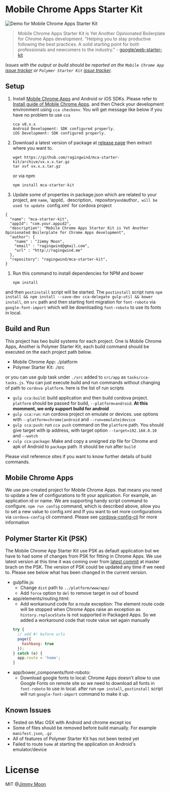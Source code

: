 # Mobile Chrome Apps Starter Kit

![Demo for Mobile Chrome Apps Starter Kit](https://cloud.githubusercontent.com/assets/124117/9600512/671e3ba4-50d6-11e5-8e2f-cdf37431b88a.gif)

> Mobile Chrome Apps Starter Kit is Yet Another Opinionated Boilerplate for Chrome Apps development. "Helping you to stay productive following the best practices. A solid starting point for both professionals and newcomers to the industry." - [google/web-starter-kit](http://goo.gl/YNV3lb)

*Issues with the output or build should be reported on the `Mobile Chrome App` [issue tracker](https://github.com/MobileChromeApps/mobile-chrome-apps/issues) or `Polymer Starter Kit` [issue tracker](https://github.com/PolymerElements/polymer-starter-kit/issues).*

## Setup

1. Install [Mobile Chrome Apps](http://goo.gl/nU5O6U) and Android or iOS SDKs. Please refer to [Install guide of Mobile Chrome Apps](https://github.com/MobileChromeApps/mobile-chrome-apps/blob/master/docs/Installation.md). and then Check your development environment using `cca checkenv`. You will get message like below if you have no problem to use `cca`
    ```
    cca v0.x.x
    Android Development: SDK configured properly.
    iOS Development: SDK configured properly.
    ```

1. Download a latest version of package at [release page](https://github.com/ragingwind/mobile-chrome-apps-starter-kit/releases) then extract where you want to.

    ```
    wget https://github.com/ragingwind/mca-starter-kit/archive/vx.x.x.tar.gz
    tar xvf vx.x.x.tar.gz
    ```

    or via npm

    ```
    npm install mca-starter-kit
    ```
1. Update some of properties in package.json which are related to your project, are `name`, 'appId`, `description`, `repository` and `author`, will be used to update `config.xml` for cordova project

  ```
  {
    "name": "mca-starter-kit",
    "appId": "com.your.appid2",
    "description": "Mobile Chrome Apps Starter Kit is Yet Another Opinionated Boilerplate for Chrome Apps development",
    "author": {
      "name" : "Jimmy Moon",
      "email" : "ragingwind@gmail.com",
      "url" : "http://ragingwind.me"
    },
    "repository": "ragingwind/mca-starter-kit",
  }
  ```

1. Run this command to install dependencies for NPM and bower
    ```
    npm install
    ```
and then `postinstall` script will be started. The `postinstall` script runs `npm install && npm install --save-dev cca-delegate gulp-util && bower install`, on `src` path and then starting font migration for `font-roboto` via `google-font-import` which will be downloading `font-roboto` to use its fonts in local.

## Build and Run

This project has two build systems for each project. One is Mobile Chrome Apps, Another is Polymer Starter Kit, each build command should be executed on the each project path below.

  - Mobile Chrome App: ./platform
  - Polymer Starter Kit: ./src

or you can use gulp task under `./src` added to `src/app` as `tasks/cca-tasks.js`. You can just execute build and run commands without changing of path to `cordova platform`. here is the list of run scripts

- `gulp cca:build`: build application and then build cordova project. `platform` should be passed for build, `--platform=android`. **At this momment, we only support build for android**
- `gulp cca:run`: run cordova project on emulate or devices. use options with `--platform=chrome|android` and `--run=emulate|device`
- `gulp cca:push`: run `cca push` command on the `platform` path. You should give target with ip address, with target option `--target=192.168.0.10` and `--watch`
- `culp cca:package`: Make and copy a unsigned zip file for Chrome and apk of Android to `package` path. It should be run after `build`

Please visit reference sites if you want to know further details of build commands.

## Mobile Chrome Apps

We use pre-created project for Mobile Chrome Apps. that means you need to update a few of configurations to fit your application. For example, an application id or name. We are supporting handy script command to configure. `npm run config` command, which is described above, allow you to set a new value to config.xml and If you want to set more configurations via `cordova-config` cli command. Please see [cordova-config-cli](https://www.npmjs.com/package/cordova-config-cli) for more information

## Polymer Starter Kit (PSK)

The Mobile Chrome App Starter Kit use PSK as default application but we have to had some of changes from PSK for fitting in Chrome Apps. We use latest version at this time it was coming over from [latest commit](https://github.com/PolymerElements/polymer-starter-kit/commit/ece4f2c2aa75ce3ebfe6ccd5d71528168ce63a11) at master brach on the PSK. The version of PSK could be updated any time if we need to. Please see below what has been changed in the current version.

- gulpfile.js:
  - Change `dist` path to `../platform/www/app/`
  - Add `force` option to `del` to remove target in out of bound
- app/elements/routing.html:
  - Add workaround code for a route exception: The element route code will be stopped when Chrome Apps raise an exception as `history.replaceState` is not supported in Packaged Apps. So we added a workaround code that route value set again manually
  ```javascript
  try {
    // add #! before urls
    page({
      hashbang: true
    });
  } catch (e) {
    app.route = 'home';
  }
  ```
- app/bower_components/font-roboto:
  - Download google fonts to local: Chrome Apps doesn't allow to use Google Fonts on remote site so we need to download all fonts in `font-roboto` to use in local. after run `npm install`, `postinstall` script will run `google-font-import` command to make it up.

## Known Issues

- Tested on Mac OSX with Android and chrome except ios
- Some of files should be removed before build manually. For example `manifest.json`, `.gz`
- All of features of Polymer Starter Kit has not been tested yet
- Failed to route `home` at starting the application on Android's emulator/device

# License

MIT @[Jimmy Moon](http://ragingwind.me)
